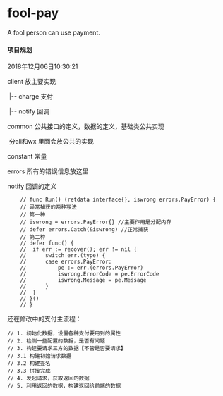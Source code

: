# fool-pay
A fool person can use payment.

#### 项目规划

2018年12月06日10:30:21

client 放主要实现

​	|-- charge 支付

​	|-- notify 回调

common  公共接口的定义，数据的定义，基础类公共实现  

​	分ali和wx 里面会放公共的实现 

constant 常量

errors 所有的错误信息放这里

notify 回调的定义

```
    // func Run() (retdata interface{}, iswrong errors.PayError) {
	// 异常捕获的两种写法
	// 第一种
	// iswrong = errors.PayError{} //主要作用是分配内存
	// defer errors.Catch(&iswrong) //正常捕获
	// 第二种
	// defer func() {
	// 	if err := recover(); err != nil {
	// 		switch err.(type) {
	// 		case errors.PayError:
	// 			pe := err.(errors.PayError)
	// 			iswrong.ErrorCode = pe.ErrorCode
	// 			iswrong.Message = pe.Message
	// 		}
	// 	}
	// }()
    // }
```

还在修改中的支付主流程：
```
// 1. 初始化数据，设置各种支付要用到的属性
// 2. 检测一些配置的数据，是否有问题
// 3. 构建要请求三方的数据【不管是否要请求】
// 3.1 构建初始请求数据
// 3.2 构建签名
// 3.3 拼接完成
// 4. 发起请求，获取返回的数据
// 5. 利用返回的数据，构建返回给前端的数据
```

